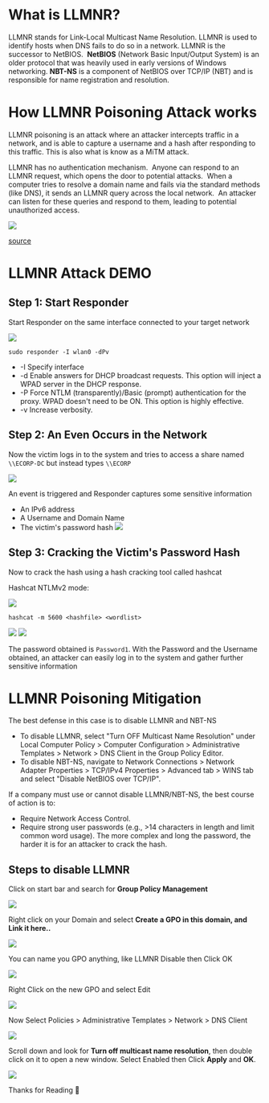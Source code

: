 
# What is LLMNR?

LLMNR stands for Link-Local Multicast Name Resolution. LLMNR is used to identify hosts when DNS fails to do so in a network. LLMNR is the successor to NetBIOS.  **NetBIOS** (Network Basic Input/Output System) is an older protocol that was heavily used in early versions of Windows networking. **NBT-NS** is a component of NetBIOS over TCP/IP (NBT) and is responsible for name registration and resolution. 

# How LLMNR Poisoning Attack works

LLMNR poisoning is an attack where an attacker intercepts traffic in a network, and is able to capture a username and a hash after responding to this traffic. This is also what is know as a MiTM attack.

LLMNR has no authentication mechanism.  Anyone can respond to an LLMNR request, which opens the door to potential attacks.  When a computer tries to resolve a domain name and fails via the standard methods (like DNS), it sends an LLMNR query across the local network.  An attacker can listen for these queries and respond to them, leading to potential unauthorized access.

![](attachments/20240305101708.png)

[source](https://tcm-sec.com/llmnr-poisoning-and-how-to-prevent-it/)

# LLMNR Attack DEMO

## Step 1: Start Responder

Start Responder on the same interface connected to your target network

![](attachments/20240228144150.png)

`sudo responder -I wlan0 -dPv`

- -I    Specify interface
- -d   Enable answers for DHCP broadcast requests. This option will inject a WPAD server in the DHCP response.
- -P   Force NTLM (transparently)/Basic (prompt) authentication for the proxy. WPAD doesn't need to be ON. This option is highly effective.
- -v    Increase verbosity.

## Step 2: An Even Occurs in the Network

Now the victim logs in to the system and tries to access a share named `\\ECORP-DC` but instead types `\\ECORP` 

![](attachments/20240228145034.png)

An event is triggered and Responder captures some sensitive information
- An IPv6 address
- A Username and Domain Name
- The victim's password hash
![](attachments/20240228145229.png)

## Step 3: Cracking the Victim's Password Hash

Now to crack the hash using a hash cracking tool called hashcat

Hashcat NTLMv2 mode:

![](attachments/20240228145407.png)

`hashcat -m 5600 <hashfile> <wordlist>`

![](attachments/20240228145439.png)
![](attachments/20240228145502.png)

The password obtained is `Password1`. With the Password and the Username obtained, an attacker can easily log in to the system and gather further sensitive information
# LLMNR Poisoning Mitigation  

The best defense in this case is to disable LLMNR and NBT-NS  
- To disable LLMNR, select "Turn OFF Multicast Name Resolution" under Local Computer Policy > Computer Configuration > Administrative Templates > Network > DNS Client in the Group Policy Editor.  
- To disable NBT-NS, navigate to Network Connections > Network Adapter Properties > TCP/IPv4 Properties > Advanced tab > WINS tab and select "Disable NetBIOS over TCP/IP".  
  
If a company must use or cannot disable LLMNR/NBT-NS, the best course of action is to:  
- Require Network Access Control.  
- Require strong user passwords (e.g., >14 characters in length and limit common word usage). The more complex and long the password, the harder it is for an attacker to crack the hash.

## Steps to disable LLMNR

Click on start bar and search for **Group Policy Management**

![](attachments/20240305104304.png)

Right click on your Domain and select **Create a GPO in this domain, and Link it here..**

![](attachments/20240305104512.png)

You can name you GPO anything, like LLMNR Disable then Click OK

![](attachments/20240305104605.png)

Right Click on the new GPO and select Edit

![](attachments/20240305104710.png)

Now Select Policies > Administrative Templates > Network > DNS Client 

![](attachments/20240305104900.png)

Scroll down and look for **Turn off multicast name resolution**, then double click on it to open a new window. Select Enabled then Click **Apply** and **OK**.

![](attachments/20240305105012.png)

Thanks for Reading 👋
